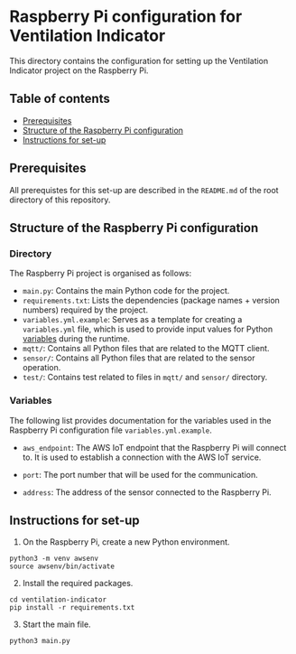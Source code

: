 # Raspberry Pi configuration for Ventilation Indicator

This directory contains the configuration for setting up the Ventilation Indicator project on the Raspberry Pi.

## Table of contents
- [Prerequisites](#prerequisites)
- [Structure of the Raspberry Pi configuration](#structure-of-the-raspberry-pi-configuration)
- [Instructions for set-up](#instructions-for-set-up)

## Prerequisites

All prerequistes for this set-up are described in the `README.md` of the root directory of this repository.

## Structure of the Raspberry Pi configuration

### Directory

The Raspberry Pi project is organised as follows:

- `main.py`: Contains the main Python code for the project.
- `requirements.txt`: Lists the dependencies (package names + version numbers) required by the project.
- `variables.yml.example`: Serves as a template for creating a `variables.yml` file, which is used to provide input values for Python [variables](#variables) during the runtime.
- `mqtt/`: Contains all Python files that are related to the MQTT client.
- `sensor/`: Contains all Python files that are related to the sensor operation.
- `test/`: Contains test related to files in `mqtt/` and `sensor/` directory.

### Variables

The following list provides documentation for the variables used in the Raspberry Pi configuration file `variables.yml.example`.

- `aws_endpoint`: The AWS IoT endpoint that the Raspberry Pi will connect to. It is used to establish a connection with the AWS IoT service.

- `port`: The port number that will be used for the communication.

- `address`: The address of the sensor connected to the Raspberry Pi.

## Instructions for set-up

1. On the Raspberry Pi, create a new Python environment.
```
python3 -m venv awsenv
source awsenv/bin/activate
```

2. Install the required packages.
```
cd ventilation-indicator
pip install -r requirements.txt
```

3. Start the main file.
```
python3 main.py
```